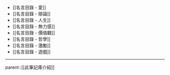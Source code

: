 - [[名言目錄 - 愛]]
- [[名言目錄 - 辯論]]
- [[名言目錄 - 人生]]
- [[名言目錄 - 無力感]]
- [[名言目錄 - 價值觀]]
- [[名言目錄 - 哲學]]
- [[名言目錄 - 激勵]]
- [[名言目錄 - 遊戲]]
- - -
parent::[[此筆記庫介紹]]